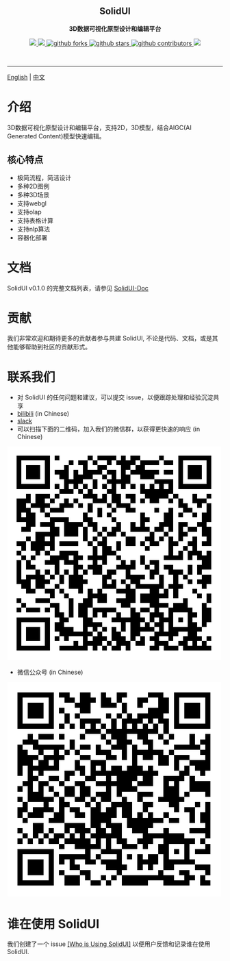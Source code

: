 <h2 align="center">
  SolidUI
</h2>

<p align="center">
  <strong>3D数据可视化原型设计和编辑平台</strong>
</p>


<p align="center">
    <a target="_blank" href="https://github.com/CloudOrc/SolidUI/blob/main/LICENSE">
        <img src="https://img.shields.io/badge/License-Apache%202.0-blue.svg?label=license" />
    </a>
    <a target="_blank" href="https://www.oracle.com/technetwork/java/javase/downloads/index.html">
        <img src="https://img.shields.io/badge/JDK-8-green.svg" />
    </a>

   <a target="_blank" href='https://github.com/CloudOrc/SolidUI'>
        <img src="https://img.shields.io/github/forks/CloudOrc/SolidUI.svg" alt="github forks"/>
   </a>
   <a target="_blank" href='https://github.com/CloudOrc/SolidUI'>
        <img src="https://img.shields.io/github/stars/CloudOrc/SolidUI.svg" alt="github stars"/>
   </a>
   <a target="_blank" href='https://github.com/CloudOrc/SolidUI'>
        <img src="https://img.shields.io/github/contributors/CloudOrc/SolidUI.svg" alt="github contributors"/>
   </a>
  <a target="_blank" href="https://badges.toozhao.com/stats/01GS2TEBGN98QRTZ1F3K0Y7XCG">
       <img src="https://badges.toozhao.com/badges/01GS2TEBGN98QRTZ1F3K0Y7XCG/green.svg" />
  </a>

</p>
<br/>

---
[English](README.md) | [中文](README_CN.md)

# 介绍
3D数据可视化原型设计和编辑平台，支持2D，3D模型，结合AIGC(AI Generated Content)模型快速编辑。

## 核心特点

* 极简流程，简洁设计
* 多种2D图例
* 多种3D场景
* 支持webgl
* 支持olap
* 支持表格计算
* 支持nlp算法
* 容器化部署

# 文档
SolidUI v0.1.0 的完整文档列表，请参见 [SolidUI-Doc](https://github.com/CloudOrc/SolidUI-Doc/tree/main/zh_CN)

# 贡献

我们非常欢迎和期待更多的贡献者参与共建 SolidUI, 不论是代码、文档，或是其他能够帮助到社区的贡献形式。  


# 联系我们

- 对 SolidUI 的任何问题和建议，可以提交 issue，以便跟踪处理和经验沉淀共享
- [bilibili](https://space.bilibili.com/472576729) (in Chinese)
- [slack](https://join.slack.com/t/solidui/shared_invite/zt-1r83iino0-SZD38aHAIw2KBA~DSpZndA)
- 可以扫描下面的二维码，加入我们的微信群，以获得更快速的响应 (in Chinese)

![SolidUI1](docs/images/solidui_contact_01.png)

- 微信公众号 (in Chinese)

![SolidUI2](docs/images/solidui_contact_02.png)



# 谁在使用 SolidUI

我们创建了一个 issue [[Who is Using SolidUI]](https://github.com/CloudOrc/SolidUI/issues/1) 以便用户反馈和记录谁在使用 SolidUI.  


